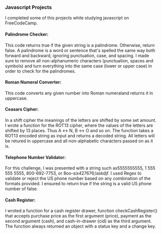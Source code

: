 ### Javascript Projects
I completed some of this projects while studying javascript on FreeCodeCamp.
#### Palindrome Checker:
This code returns true if the given string is a palindrome. Otherwise, return false. A palindrome is a word or sentence that's spelled the same way both forward and backward, ignoring punctuation, case, and spacing. I made sure to remove all non-alphanumeric characters (punctuation, spaces and symbols) and turn everything into the same case (lower or upper case) in order to check for the palindromes.
#### Roman Numeral Converter:
This code converts any given number into Roman numeraland returns it in uppercase.
#### Ceasars Cipher:
In a shift cipher the meanings of the letters are shifted by some set amount. I wrote a function for the ROT13 cipher, where the values of the letters are shifted by 13 places. Thus A ↔ N, B ↔ O and so on.
The function takes a ROT13 encoded string as input and returns a decoded string. All letters will be retured in uppercase and all non-alphabetic characters passed on as it is.
#### Telephone Number Validator:
For this challenge, I was presented with a string such as5555555555, 1 555 555 5555, 800-692-7753, or 8oo-six427676;laskdjf. I used Regex to validate or reject the US phone number based on any combination of the formats provided. I ensured to return true if the string is a valid US phone number of false.
#### Cash Register:
I wroted a function for a cash register drawer, function checkCashRegister() that accepts purchase price as the first argument (price), payment as the second argument (cash), and cash-in-drawer (cid) as the third argument. 
The function always returned an object with a status key and a change key.
